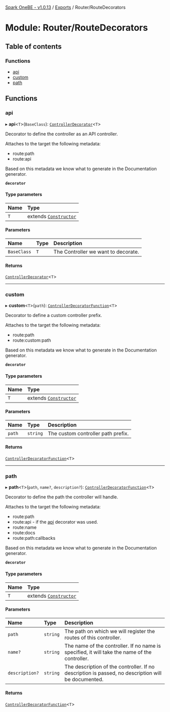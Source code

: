 [Spark OneBE - v1.0.13](../README.md) / [Exports](../modules.md) / Router/RouteDecorators

# Module: Router/RouteDecorators

## Table of contents

### Functions

- [api](Router_RouteDecorators.md#api)
- [custom](Router_RouteDecorators.md#custom)
- [path](Router_RouteDecorators.md#path)

## Functions

### api

▸ **api**<`T`\>(`BaseClass`): [`ControllerDecorator`](Router_RouteTypes.md#controllerdecorator)<`T`\>

Decorator to define the controller as an API controller.

Attaches to the target the following metadata:
- route:path
- route:api

Based on this metadata we know what to generate in the Documentation generator.

**`decorator`**

#### Type parameters

| Name | Type |
| :------ | :------ |
| `T` | extends [`Constructor`](Router_RouteTypes.md#constructor) |

#### Parameters

| Name | Type | Description |
| :------ | :------ | :------ |
| `BaseClass` | `T` | The Controller we want to decorate. |

#### Returns

[`ControllerDecorator`](Router_RouteTypes.md#controllerdecorator)<`T`\>

___

### custom

▸ **custom**<`T`\>(`path`): [`ControllerDecoratorFunction`](Router_RouteTypes.md#controllerdecoratorfunction)<`T`\>

Decorator to define a custom controller prefix.

Attaches to the target the following metadata:
- route:path
- route:custom:path

Based on this metadata we know what to generate in the Documentation generator.

**`decorator`**

#### Type parameters

| Name | Type |
| :------ | :------ |
| `T` | extends [`Constructor`](Router_RouteTypes.md#constructor) |

#### Parameters

| Name | Type | Description |
| :------ | :------ | :------ |
| `path` | `string` | The custom controller path prefix. |

#### Returns

[`ControllerDecoratorFunction`](Router_RouteTypes.md#controllerdecoratorfunction)<`T`\>

___

### path

▸ **path**<`T`\>(`path`, `name?`, `description?`): [`ControllerDecoratorFunction`](Router_RouteTypes.md#controllerdecoratorfunction)<`T`\>

Decorator to define the path the controller will handle.

Attaches to the target the following metadata:
- route:path
- route:api - if the [api](Router_RouteDecorators.md#api) decorator was used.
- route:name
- route:docs
- route:path:callbacks

Based on this metadata we know what to generate in the Documentation generator.

**`decorator`**

#### Type parameters

| Name | Type |
| :------ | :------ |
| `T` | extends [`Constructor`](Router_RouteTypes.md#constructor) |

#### Parameters

| Name | Type | Description |
| :------ | :------ | :------ |
| `path` | `string` | The path on which we will register the routes of this controller. |
| `name?` | `string` | The name of the controller. If no name is specified, it will take the name of the controller. |
| `description?` | `string` | The description of the controller. If no description is passed, no description will be documented. |

#### Returns

[`ControllerDecoratorFunction`](Router_RouteTypes.md#controllerdecoratorfunction)<`T`\>
